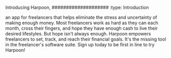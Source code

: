 Introducing Harpoon,
####################
:type: Introduction

 an app for freelancers that helps eliminate the stress and uncertainty of making enough money. Most freelancers work as hard as they can each month, cross their fingers, and hope they have enough cash to live their desired lifestyles. But hope isn't always enough. Harpoon empowers freelancers to set, track, and reach their financial goals. It's the missing tool in the freelancer's software suite. Sign up today to be first in line to try Harpoon!